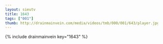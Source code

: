 ```yaml
--- 
layout: sieutv
title: 1643
tags: ["001"]
thumb: http://drainmainvein.com/media/videos/tmb/000/001/643/player.jpg
---
```

{% include drainmainvein key="1643" %} 
